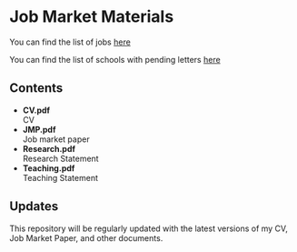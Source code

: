 # Job Market Materials


You can find the list of jobs [here](https://docs.google.com/spreadsheets/d/1evlTQYFrQgVEXmRB8dvV9UASXXf5mvTdq_-W_6KhQaY/edit?usp=sharing)

You can find the list of schools with pending letters [here](https://docs.google.com/spreadsheets/d/1pWvg0qS_84004ziT61SemGGUH1hEsLOdznpwe1SL5hM/edit?gid=0#gid=0)
## Contents

- **CV.pdf**  <br />
  CV
- **JMP.pdf** <br />
  Job market paper
- **Research.pdf** <br />
  Research Statement
- **Teaching.pdf**   <br />
  Teaching Statement

## Updates

This repository will be regularly updated with the latest versions of my CV, Job Market Paper, and other documents.
